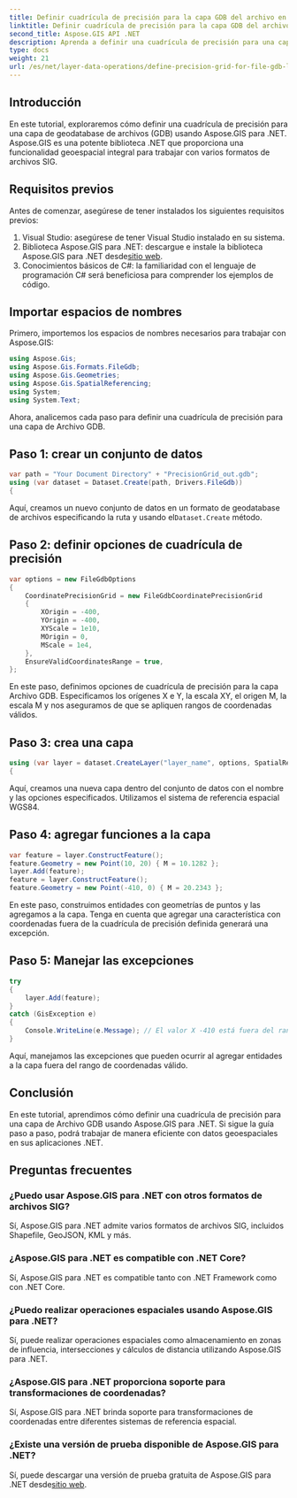 ```yaml
---
title: Definir cuadrícula de precisión para la capa GDB del archivo en Aspose.GIS
linktitle: Definir cuadrícula de precisión para la capa GDB del archivo
second_title: Aspose.GIS API .NET
description: Aprenda a definir una cuadrícula de precisión para una capa de Archivo GDB usando Aspose.GIS para .NET. Sigue nuestro tutorial paso a paso.
type: docs
weight: 21
url: /es/net/layer-data-operations/define-precision-grid-for-file-gdb-layer/
---
```

## Introducción
En este tutorial, exploraremos cómo definir una cuadrícula de precisión para una capa de geodatabase de archivos (GDB) usando Aspose.GIS para .NET. Aspose.GIS es una potente biblioteca .NET que proporciona una funcionalidad geoespacial integral para trabajar con varios formatos de archivos SIG.
## Requisitos previos
Antes de comenzar, asegúrese de tener instalados los siguientes requisitos previos:
1. Visual Studio: asegúrese de tener Visual Studio instalado en su sistema.
2.  Biblioteca Aspose.GIS para .NET: descargue e instale la biblioteca Aspose.GIS para .NET desde[sitio web](https://releases.aspose.com/gis/net/).
3. Conocimientos básicos de C#: la familiaridad con el lenguaje de programación C# será beneficiosa para comprender los ejemplos de código.
## Importar espacios de nombres
Primero, importemos los espacios de nombres necesarios para trabajar con Aspose.GIS:
```csharp
using Aspose.Gis;
using Aspose.Gis.Formats.FileGdb;
using Aspose.Gis.Geometries;
using Aspose.Gis.SpatialReferencing;
using System;
using System.Text;
```
Ahora, analicemos cada paso para definir una cuadrícula de precisión para una capa de Archivo GDB.
## Paso 1: crear un conjunto de datos
```csharp
var path = "Your Document Directory" + "PrecisionGrid_out.gdb";
using (var dataset = Dataset.Create(path, Drivers.FileGdb))
{
```
 Aquí, creamos un nuevo conjunto de datos en un formato de geodatabase de archivos especificando la ruta y usando el`Dataset.Create` método.
## Paso 2: definir opciones de cuadrícula de precisión
```csharp
var options = new FileGdbOptions
{
    CoordinatePrecisionGrid = new FileGdbCoordinatePrecisionGrid
    {
        XOrigin = -400,
        YOrigin = -400,
        XYScale = 1e10,
        MOrigin = 0,
        MScale = 1e4,
    },
    EnsureValidCoordinatesRange = true,
};
```
En este paso, definimos opciones de cuadrícula de precisión para la capa Archivo GDB. Especificamos los orígenes X e Y, la escala XY, el origen M, la escala M y nos aseguramos de que se apliquen rangos de coordenadas válidos.
## Paso 3: crea una capa
```csharp
using (var layer = dataset.CreateLayer("layer_name", options, SpatialReferenceSystem.Wgs84))
{
```
Aquí, creamos una nueva capa dentro del conjunto de datos con el nombre y las opciones especificados. Utilizamos el sistema de referencia espacial WGS84.
## Paso 4: agregar funciones a la capa
```csharp
var feature = layer.ConstructFeature();
feature.Geometry = new Point(10, 20) { M = 10.1282 };
layer.Add(feature);
feature = layer.ConstructFeature();
feature.Geometry = new Point(-410, 0) { M = 20.2343 };
```
En este paso, construimos entidades con geometrías de puntos y las agregamos a la capa. Tenga en cuenta que agregar una característica con coordenadas fuera de la cuadrícula de precisión definida generará una excepción.
## Paso 5: Manejar las excepciones
```csharp
try
{
    layer.Add(feature);
}
catch (GisException e)
{
    Console.WriteLine(e.Message); // El valor X -410 está fuera del rango válido.
}
```
Aquí, manejamos las excepciones que pueden ocurrir al agregar entidades a la capa fuera del rango de coordenadas válido.
## Conclusión
En este tutorial, aprendimos cómo definir una cuadrícula de precisión para una capa de Archivo GDB usando Aspose.GIS para .NET. Si sigue la guía paso a paso, podrá trabajar de manera eficiente con datos geoespaciales en sus aplicaciones .NET.
## Preguntas frecuentes
### ¿Puedo usar Aspose.GIS para .NET con otros formatos de archivos SIG?
Sí, Aspose.GIS para .NET admite varios formatos de archivos SIG, incluidos Shapefile, GeoJSON, KML y más.
### ¿Aspose.GIS para .NET es compatible con .NET Core?
Sí, Aspose.GIS para .NET es compatible tanto con .NET Framework como con .NET Core.
### ¿Puedo realizar operaciones espaciales usando Aspose.GIS para .NET?
Sí, puede realizar operaciones espaciales como almacenamiento en zonas de influencia, intersecciones y cálculos de distancia utilizando Aspose.GIS para .NET.
### ¿Aspose.GIS para .NET proporciona soporte para transformaciones de coordenadas?
Sí, Aspose.GIS para .NET brinda soporte para transformaciones de coordenadas entre diferentes sistemas de referencia espacial.
### ¿Existe una versión de prueba disponible de Aspose.GIS para .NET?
Sí, puede descargar una versión de prueba gratuita de Aspose.GIS para .NET desde[sitio web](https://releases.aspose.com/gis/net/).